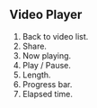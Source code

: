 ## Video Player
1. Back to video list. 
2. Share.
3. Now playing.
4. Play / Pause.
5. Length.
6. Progress bar.
7. Elapsed time.

